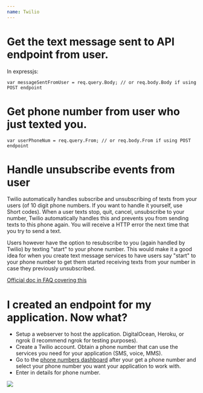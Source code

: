 ```yaml
---
name: Twilio
---
```


# Get the text message sent to API endpoint from user.

In expressjs:

```
var messageSentFromUser = req.query.Body; // or req.body.Body if using POST endpoint
```

# Get phone number from user who just texted you.

```
var userPhoneNum = req.query.From; // or req.body.From if using POST endpoint
```

# Handle unsubscribe events from user

Twilio automatically handles subscribe and unsubscribing of texts from your users (of 10 digit phone numbers. If you want to handle it yourself, use Short codes). When a user texts stop, quit, cancel, unsubscribe to your number, Twilio automatically handles this and prevents you from sending texts to this phone again. You will receive a HTTP error the next time that you try to send a text.

Users however have the option to resubscribe to you (again handled by Twilio) by texting "start" to your phone number. This would make it a good idea for when you create text message services to have users say "start" to your phone number to get them started receiving texts from your number in case they previously unsubscribed.

[Official doc in FAQ covering this](https://www.twilio.com/help/faq/sms/can-you-customize-the-helpstop-messages-for-sms-filtering)

# I created an endpoint for my application. Now what?

* Setup a webserver to host the application. DigitalOcean, Heroku, or ngrok (I recommend ngrok for testing purposes).
* Create a Twilio account. Obtain a phone number that can use the services you need for your application (SMS, voice, MMS).
* Go to the [phone numbers dashboard](https://www.twilio.com/console/phone-numbers/dashboard) after your get a phone number and select your phone number you want your application to work with.
* Enter in details for phone number.

![](/docs/images/twilio_config_phone_num.png)

